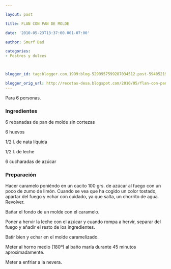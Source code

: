 ```yaml
---

layout: post

title: FLAN CON PAN DE MOLDE

date: '2010-05-23T13:37:00.001-07:00'

author: Smurf Dad

categories:
- Postres y dulces



blogger_id: tag:blogger.com,1999:blog-5299957599287034512.post-5940521926451564738

blogger_orig_url: http://recetas-desa.blogspot.com/2010/05/flan-con-pan-de-molde.html
---
```


Para 6 personas.

<h3>Ingredientes</h3>

6 rebanadas de pan de molde sin cortezas

6 huevos

1/2 l. de nata líquida

1/2 l. de leche

6 cucharadas de azúcar

<h3>Preparación</h3>

Hacer caramelo poniéndo en un cacito 100 grs. de azúcar al fuego con un poco de zumo de limón. Cuando se vea que ha cogido un color tostado, apartar del fuego y echar con cuidado, ya que salta, un chorrito de agua. Revolver.

Bañar el fondo de un molde con el caramelo.

Poner a hervir la leche con el azúcar y cuando rompa a hervir, separar del fuego y añadir el resto de los ingredientes.

Batir bien y echar en el molde caramelizado.

Meter al horno medio (180&ordm;) al baño maría durante 45 minutos aproximadamente.

Meter a enfriar a la nevera.

